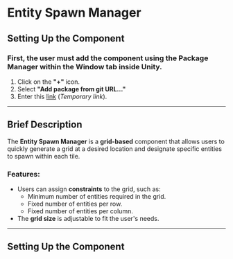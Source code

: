 # **Entity Spawn Manager**  

## **Setting Up the Component**  
### First, the user must add the component using the **Package Manager** within the **Window** tab inside Unity.  
1. Click on the **"+"** icon.  
2. Select **"Add package from git URL..."**  
3. Enter this [link](https://www.youtube.com/watch?v=HeyC9o3Q9wA) (*Temporary link*).  

---  

## **Brief Description**  

The **Entity Spawn Manager** is a **grid-based** component that allows users to quickly generate a grid at a desired location and designate specific entities to spawn within each tile.  

### Features:  
- Users can assign **constraints** to the grid, such as:  
  - Minimum number of entities required in the grid.  
  - Fixed number of entities per row.  
  - Fixed number of entities per column.  
- The **grid size** is adjustable to fit the user's needs.  

---  

## **Setting Up the Component**  

